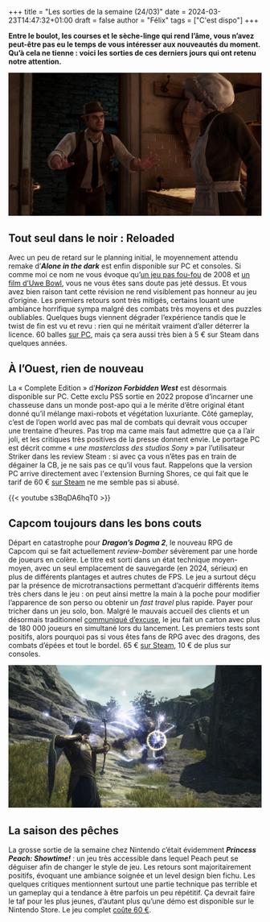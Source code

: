 
+++
title = "Les sorties de la semaine (24/03)"
date = 2024-03-23T14:47:32+01:00
draft = false
author = "Félix"
tags = ["C'est dispo"]
+++

**Entre le boulot, les courses et le sèche-linge qui rend l’âme, vous n’avez peut-être pas eu le temps de vous intéresser aux nouveautés du moment. Qu’à cela ne tienne : voici les sorties de ces derniers jours qui ont retenu notre attention.**

![Capture d’écran du jeu Alone in the Dark Remake](alone.jpg " « Excusez moi, vous auriez pas vu passer un bon jeu ? »")

## Tout seul dans le noir : Reloaded

Avec un peu de retard sur le planning initial, le moyennement attendu remake d’***Alone in the dark*** est enfin disponible sur PC et consoles. Si comme moi ce nom ne vous évoque qu’[un jeu pas fou-fou](https://store.steampowered.com/app/259170/Alone_in_the_Dark_2008/) de 2008 et [un film d’Uwe Bowl](https://www.youtube.com/watch?v=qX1sQeJd9Mo), vous ne vous êtes sans doute pas jeté dessus. Et vous avez bien raison tant cette révision ne rend visiblement pas honneur au jeu d’origine. Les premiers retours sont très mitigés, certains louant une ambiance horrifique sympa malgré des combats très moyens et des puzzles oubliables. Quelques bugs viennent dégrader l’expérience tandis que le twist de fin est vu et revu : rien qui ne méritait vraiment d’aller déterrer la licence. 60 balles [sur PC](https://store.steampowered.com/app/1310410/Alone_in_the_Dark/), mais ça sera aussi très bien à 5 € sur Steam dans quelques années.

## À l’Ouest, rien de nouveau

La « Complete Edition » d’***Horizon Forbidden West*** est désormais disponible sur PC. Cette exclu PS5 sortie en 2022 propose d’incarner une chasseuse dans un monde post-apo qui a le mérite d’être original étant donné qu’il mélange maxi-robots et végétation luxuriante. Côté gameplay, c’est de l’open world avec pas mal de combats qui devrait vous occuper une trentaine d’heures. Pas trop ma came mais faut admettre que ça a l’air joli, et les critiques très positives de la presse donnent envie. Le portage PC est décrit comme « *une masterclass des studios Sony* » par l’utilisateur Striker dans les review Steam : si avec ça vous n’êtes pas en train de dégainer la CB, je ne sais pas ce qu’il vous faut. Rappelons que la version PC arrive directement avec l'extension Burning Shores, ce qui fait que le tarif de 60 € [sur Steam](https://store.steampowered.com/app/2420110/Horizon_Forbidden_West_Complete_Edition/?snr=1_1056_4_franchise_1059&curator_clanid=40425349) ne me semble pas si abusé.

{{< youtube s3BqDA6hqT0 >}}

## Capcom toujours dans les bons couts

Départ en catastrophe pour ***Dragon’s Dogma 2***, le nouveau RPG  de Capcom qui se fait actuellement *review-bomber* sévèrement par une horde de joueurs en colère. Le titre est sorti dans un état technique moyen-moyen, avec un seul emplacement de sauvegarde (en 2024, sérieux) en plus de différents plantages et autres chutes de FPS. Le jeu a surtout déçu par la présence de microtransactions permettant d’acquérir différents items très chers dans le jeu : on peut ainsi mettre la main à la poche pour modifier l’apparence de son perso ou obtenir un *fast travel* plus rapide. Payer pour tricher dans un jeu solo, bon. Malgré le mauvais accueil des clients et un désormais traditionnel [communiqué d’excuse](https://www.ign.com/articles/capcom-addresses-dragons-dogma-2-steam-backlash-we-sincerely-apologize-for-any-inconvenience), le jeu fait un carton avec plus de 180 000 joueurs en simultané lors du lancement. Les premiers tests sont positifs, alors pourquoi pas si vous êtes fans de RPG avec des dragons, des combats d’épées et tout le bordel. 65 € [sur Steam](https://store.steampowered.com/app/2054970/Dragons_Dogma_2/), 10 € de plus sur consoles.

![Capture d’écran de Dragon’s Dogma 2](dragon.jpg "Un jeu au gameplay audacieux et à l'univers original.")

## La saison des pêches

La grosse sortie de la semaine chez Nintendo c’était évidemment ***Princess Peach: Showtime!*** : un jeu très accessible dans lequel Peach peut se déguiser afin de changer le style de jeu. Les retours sont majoritairement positifs, évoquant une ambiance soignée et un level design bien fichu. Les quelques critiques mentionnent surtout une partie technique pas terrible et un gameplay qui a tendance à être parfois un peu répétitif. Ça devrait faire le taf pour les plus jeunes, d’autant plus qu’une démo est disponible sur le Nintendo Store. Le jeu complet [coûte 60 €](https://www.nintendo.fr/Jeux/Jeux-Nintendo-Switch/Princess-Peach-Showtime--2444445.html).